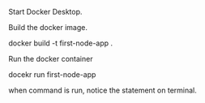 Start Docker Desktop.

Build the docker image.

docker build -t first-node-app .

Run the docker container

docekr run first-node-app

when command is run, notice the statement on terminal.
